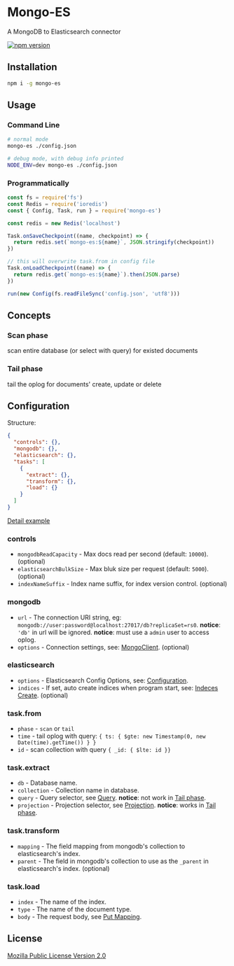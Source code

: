 # Mongo-ES

A MongoDB to Elasticsearch connector

[![npm version](https://badge.fury.io/js/mongo-es.svg)](https://badge.fury.io/js/mongo-es)

## Installation

```bash
npm i -g mongo-es
```

## Usage

### Command Line

```bash
# normal mode
mongo-es ./config.json

# debug mode, with debug info printed
NODE_ENV=dev mongo-es ./config.json
```

### Programmatically

```javascript
const fs = require('fs')
const Redis = require('ioredis')
const { Config, Task, run } = require('mongo-es')

const redis = new Redis('localhost')

Task.onSaveCheckpoint((name, checkpoint) => {
  return redis.set(`mongo-es:${name}`, JSON.stringify(checkpoint))
})

// this will overwrite task.from in config file
Task.onLoadCheckpoint((name) => {
  return redis.get(`mongo-es:${name}`).then(JSON.parse)
})

run(new Config(fs.readFileSync('config.json', 'utf8')))
```

## Concepts

### Scan phase

scan entire database (or select with query) for existed documents

### Tail phase

tail the oplog for documents' create, update or delete

## Configuration

Structure:
```json
{
  "controls": {},
  "mongodb": {},  
  "elasticsearch": {},
  "tasks": [
    {
      "extract": {},
      "transform": {},
      "load": {}
    }
  ]
}
```

[Detail example](https://github.com/jike-engineering/mongo-es/blob/master/examples/config.json)

### controls

- `mongodbReadCapacity` - Max docs read per second (default: `10000`). (optional)
- `elasticsearchBulkSize` - Max bluk size per request (default: `5000`). (optional)
- `indexNameSuffix` - Index name suffix, for index version control. (optional)

### mongodb

- `url` - The connection URI string, eg: `mongodb://user:password@localhost:27017/db?replicaSet=rs0`.
**notice**: `'db'` in url will be ignored.
**notice**: must use a `admin` user to access oplog.
- `options` - Connection settings, see: [MongoClient](http://mongodb.github.io/node-mongodb-native/2.1/api/MongoClient.html#.connect). (optional)

### elasticsearch

- `options` - Elasticsearch Config Options, see: [Configuration](https://www.elastic.co/guide/en/elasticsearch/client/javascript-api/current/configuration.html).
- `indices` - If set, auto create indices when program start, see: [Indeces Create](https://www.elastic.co/guide/en/elasticsearch/client/javascript-api/current/api-reference-5-0.html#api-indices-create-5-0). (optional)

### task.from

- `phase` - `scan` or `tail`
- `time` - tail oplog with query: `{ ts: { $gte: new Timestamp(0, new Date(time).getTime()) } }`
- `id` - scan collection with query `{ _id: { $lte: id }}`

### task.extract

- `db` - Database name.
- `collection` - Collection name in database.
- `query` - Query selector, see [Query](https://docs.mongodb.com/manual/reference/operator/query/#query-selectors).
**notice**: not work in [Tail phase](https://github.com/jike-engineering/mongo-es#tail-phase).
- `projection` - Projection selector, see [Projection](https://docs.mongodb.com/manual/reference/operator/projection/).
**notice**: works in [Tail phase](https://github.com/jike-engineering/mongo-es#tail-phase).

### task.transform

- `mapping` - The field mapping from mongodb's collection to elasticsearch's index.
- `parent` - The field in mongodb's collection to use as the `_parent` in elasticsearch's index. (optional)

### task.load

- `index` - The name of the index.
- `type` - The name of the document type.
- `body` - The request body, see [Put Mapping](https://www.elastic.co/guide/en/elasticsearch/reference/5.x/indices-put-mapping.html).

## License

[Mozilla Public License Version 2.0](https://www.mozilla.org/en-US/MPL/2.0/)
